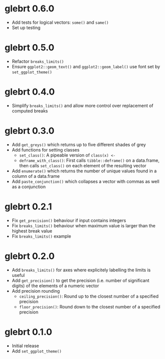 # glebrt 0.6.0

- Add tests for logical vectors: `some()` and `same()`
- Set up testing

# glebrt 0.5.0

- Refactor `breaks_limits()`
- Ensure `ggplot2::geom_text()` and `ggplot2::geom_label()` use font set by `set_ggplot_theme()`

# glebrt 0.4.0

- Simplify `breaks_limits()` and allow more control over replacement of computed breaks

# glebrt 0.3.0

- Add `get_greys()` which returns up to five different shades of grey
- Add functions for setting classes
  - `set_class()`: A pipeable version of `class(x) <-`
  - `deframe_with_class()`: First calls `tibble::deframe()` on a data.frame, then calls `set_class()` on each element of the resulting vector
- Add `enumerate()` which returns the number of unique values found in a column of a data.frame
- Add `paste_conjunction()` which collapses a vector with commas as well as a conjunction

# glebrt 0.2.1

- Fix `get_precision()` behaviour if input contains integers
- Fix `breaks_limits()` behaviour when maximum value is larger than the highest break value
- Fix `breaks_limits()` example

# glebrt 0.2.0

- Add `breaks_limits()` for axes where explicitely labelling the limits is useful
- Add `get_precision()` to get the precision (i.e. number of significant digits) of the elements of a numeric vector
- Add precision rounding
  - `ceiling_precision()`: Round up to the closest number of a specified precision
  - `floor_precision()`: Round down to the closest number of a specified precision

# glebrt 0.1.0

- Initial release
- Add `set_ggplot_theme()`

